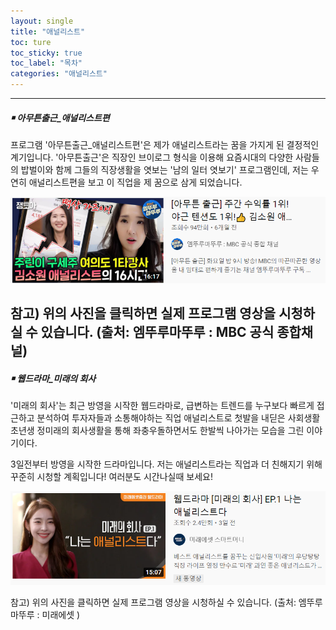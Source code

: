 ```yaml
---
layout: single
title: "애널리스트"
toc: ture
toc_sticky: true
toc_label: "목차"
categories: "애널리스트"
---
```

---
##### **￭ 아무튼출근_애널리스트편**

프로그램 '아무튼출근_애널리스트편'은 제가 애널리스트라는 꿈을 가지게 된 결정적인 계기입니다. '아무튼출근'은 직장인 브이로그 형식을 이용해 요즘시대의 다양한 사람들의 밥벌이와 함께 그들의 직장생활을 엿보는 '남의 일터 엿보기' 프로그램인데, 저는 우연히 애널리스트편을 보고 이 직업을 제 꿈으로 삼게 되었습니다.  

[![analyst](/assets/images/analyst.png "실제 방송영상을 보고싶다면 클릭!")](https://www.youtube.com/watch?v=Tty5_8pdsqM)

참고) 위의 사진을 클릭하면 실제 프로그램 영상을 시청하실 수 있습니다. (출처: 엠뚜루마뚜루 : MBC 공식 종합채널)
---
##### **￭ 웹드라마_미래의 회사**

'미래의 회사'는 최근 방영을 시작한 웹드라마로, 급변하는 트렌드를 누구보다 빠르게 접근하고 분석하여 투자자들과 소통해야하는 직업 애널리스트로 첫발을 내딛은 사회생활 초년생 정미래의 회사생활을 통해 좌충우돌하면서도 한발씩 나아가는 모습을 그린 이야기이다. 

3일전부터 방영을 시작한 드라마입니다. 저는 애널리스트라는 직업과 더 친해지기 위해 꾸준히 시청할 계획입니다! 여러분도 시간나실때 보세요!
  
[![analyst](/assets/images/analyst2.png "실제 영상을 보고싶다면 클릭!")](https://www.youtube.com/watch?v=SGalnQFgB18&t=2s)

참고) 위의 사진을 클릭하면 실제 프로그램 영상을 시청하실 수 있습니다. (출처: 엠뚜루마뚜루 : 미래에셋 )
